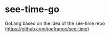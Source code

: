 # see-time-go
GoLang based on the idea of the see-time repo (https://github.com/joefrance/see-time)
